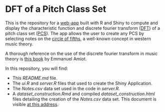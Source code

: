 # DFT of a Pitch Class Set

This is the repository for a [web-app](https://aubinbannwarth.shinyapps.io/pcs_dft_widget/) built with R and Shiny to compute and display the characteristic function and discrete fourier transform ([DFT](https://en.wikipedia.org/wiki/Discrete_Fourier_transform)) of a pitch class set ([PCS](https://en.wikipedia.org/wiki/Set_(music))). The app allows the user to create any PCS by selecting notes on the [circle of fifths](https://en.wikipedia.org/wiki/Circle_of_fifths), a well-known concept in western music theory.

A thorough reference on the use of the discrete fourier transform in music theory is [this book](https://www.springer.com/gp/book/9783319455808) by Emmanuel Amiot.

In this repository, you will find:

* This *README.md* file.
* The *ui.R* and *server.R* files that used to create the Shiny Application.
* The *Notes.csv* data set used in the code in *server.R*.
* A *dataset_construction.Rmd*  and compiled *dataset_construction.html* files detailing the creation of the *Notes.csv* data set. This document is visible [at this address](https://aubinbannwarth.github.io/pcs_dft_widget/dataset_construction.html).
